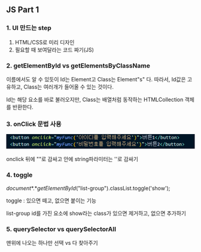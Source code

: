 ## JS Part 1



### 1. UI 만드는 step

1. HTML/CSS로 미리 디자인
2. 필요할 때 보여달라는 코드 짜기(JS)



### 2. getElementById vs getElementsByClassName

이름에서도 알 수 있듯이 Id는 Element고 Class는 Element"s" 다.
따라서, Id값은 고유하고, Class는 여러개가 들어올 수 있는 것이다.

Id는 해당 요소를 바로 불러오지만,
Class는 배열처럼 동작하는 HTMLCollection 객체를 반환한다.



### 3. onClick 문법 사용

![image-20221102161733257](JS_part1.assets/image-20221102161733257.png)

onclick 뒤에 ""로 감싸고 안에 string파라미터는 ''로 감싸기



### 4. toggle

*document**.**getElementById*("list-group").classList.toggle('show');

toggle : 있으면 떼고, 없으면 붙이는 기능

list-group id를 가진 요소에 show라는 class가 있으면 제거하고,
없으면 추가하기



### 5. querySelector vs querySelectorAll

맨위에 나오는 하나만 선택 vs 다 찾아주기

